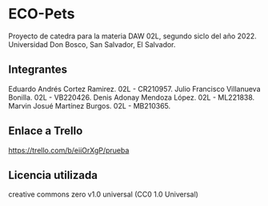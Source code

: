 # ECO-Pets 
Proyecto de catedra para la materia DAW 02L, segundo siclo del año 2022. Universidad Don Bosco, San Salvador, El Salvador.

## Integrantes

Eduardo Andrés Cortez Ramirez.      02L - CR210957.
Julio Francisco Villanueva Bonilla. 02L - VB220426.
Denis Adonay Mendoza López.         02L - ML221838.
Marvin Josué Martínez Burgos.       02L - MB210365.

## Enlace a Trello

https://trello.com/b/eiiOrXgP/prueba

## Licencia utilizada

creative commons zero v1.0 universal (CC0 1.0 Universal)


